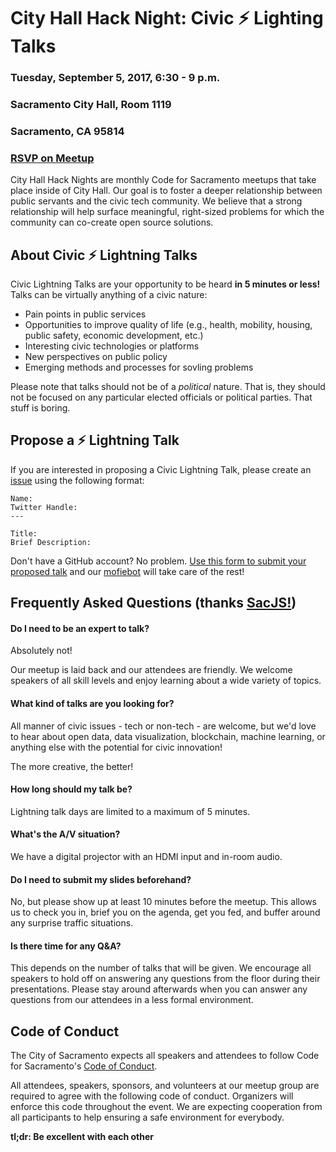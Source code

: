 # City Hall Hack Night: Civic ⚡ Lighting Talks
### Tuesday, September 5, 2017, 6:30 - 9 p.m.
### Sacramento City Hall, Room 1119
### Sacramento, CA 95814
### [RSVP on Meetup](https://www.meetup.com/Code4Sac/events/242619998/)

City Hall Hack Nights are monthly Code for Sacramento meetups that take place inside of City Hall. Our goal is to foster a deeper relationship between public servants and the civic tech community. We believe that a strong relationship will help surface meaningful, right-sized problems for which the community can co-create open source solutions.

## About Civic ⚡ Lightning Talks

Civic Lightning Talks are your opportunity to be heard **in 5 minutes or less!** Talks can be virtually anything of a civic nature:
- Pain points in public services
- Opportunities to improve quality of life (e.g., health, mobility, housing, public safety, economic development, etc.)
- Interesting civic technologies or platforms
- New perspectives on public policy
- Emerging methods and processes for sovling problems

Please note that talks should not be of a *political* nature. That is, they should not be focused on any particular elected officials or political parties. That stuff is boring.

## Propose a ⚡ Lightning Talk

If you are interested in proposing a Civic Lightning Talk, please create an [issue](https://github.com/innovatesac/cityhall/issues) using the following format:

```
Name:
Twitter Handle:
---

Title:
Brief Description:
```

Don't have a GitHub account? No problem. [Use this form to submit your proposed talk](https://goo.gl/forms/hdOjmH6zs1Qs54853) and our [mofiebot](https://github.com/mofiebot) will take care of the rest!

## Frequently Asked Questions (thanks [SacJS!](https://github.com/sacjs/sacjs.github.io/blob/master/speaking.md))

#### Do I need to be an expert to talk?

Absolutely not!

Our meetup is laid back and our attendees are friendly. We welcome speakers of all skill levels and enjoy learning about a wide variety of topics.

#### What kind of talks are you looking for?

All manner of civic issues - tech or non-tech - are  welcome, but we'd love to hear about open data, data visualization, blockchain, machine learning, or anything else with the potential for civic innovation!

The more creative, the better!

#### How long should my talk be?

Lightning talk days are limited to a maximum of 5 minutes.

#### What's the A/V situation?

We have a digital projector with an HDMI input and in-room audio.

#### Do I need to submit my slides beforehand?

No, but please show up at least 10 minutes before the meetup. This allows us to check you in, brief you on the agenda, get you fed, and buffer around any surprise traffic situations.

#### Is there time for any Q&A?

This depends on the number of talks that will be given. We encourage all speakers to hold off on answering any questions from the floor during their presentations. Please stay around afterwards when you can answer any questions from our attendees in a less formal environment.

## Code of Conduct

The City of Sacramento expects all speakers and attendees to follow Code for Sacramento's [Code of Conduct](https://github.com/code4sac/codeofconduct).

All attendees, speakers, sponsors, and volunteers at our meetup group are required to agree with the following code of conduct. Organizers will enforce this code throughout the event. We are expecting cooperation from all participants to help ensuring a safe environment for everybody.

**tl;dr: Be excellent with each other**
